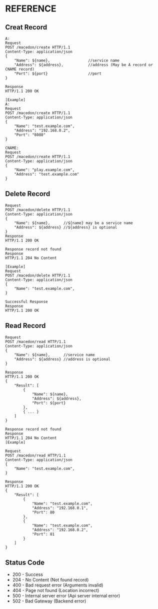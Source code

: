 REFERENCE
======

Creat Record
-----------

```
A:
Request
POST /macedon/create HTTP/1.1
Content-Type: application/json
{
	"Name": ${name},                 //service name
	"Address": ${address},           //address (May be A record or CNAME record)
	"Port": ${port}                  //port
}

Response
HTTP/1.1 200 OK

[Example]
A:
Request
POST /macedon/create HTTP/1.1
Content-Type: application/json
{
	"Name": "test.example.com",
	"Address": "192.168.0.2",
	"Port": "8080"
}

CNAME:
Request
POST /macedon/create HTTP/1.1
Content-Type: application/json
{
	"Name": "play.example.com",
	"Address": "test.example.com"
}
```

Delete Record
------------
```
Request
POST /macedon/delete HTTP/1.1
Content-Type: application/json
{    
	"Name": ${name},      //${name} may be a service name
	"Address": ${address} //${address} is optional
}
Response
HTTP/1.1 200 OK

Response record not found
Response
HTTP/1.1 204 No Content

[Example]
Request
POST /macedon/delete HTTP/1.1
Content-Type: application/json
{
	"Name": "test.example.com",
}

Successful Response
Response
HTTP/1.1 200 OK
```

Read Record
-----------
```
Request
POST /macedon/read HTTP/1.1
Content-Type: application/json
{
	"Name": ${name},      //service name
	"Address": ${address} //address is optional
}

Response
HTTP/1.1 200 OK
{
	"Result": [
		{
			"Name": ${name},
			"Address": ${address},
			"Port": ${port}
		},
		{ ... }
	]
}

Response record not found
Response
HTTP/1.1 204 No Content 
[Example]

Request
POST /macedon/read HTTP/1.1
Content-Type: application/json
{
	"Name": "test.example.com",
}

Response
HTTP/1.1 200 OK
{
	"Result": [
		{
			"Name": "test.example.com",
			"Address": "192.168.0.1",
			"Port": 80
		},
		{
			"Name": "test.example.com",
			"Address": "192.168.0.2",
			"Port": 81
		}
	]
}
```

Status Code 
-----------

* 200 - Success
* 204 - No Content (Not found record)
* 400 - Bad request error (Arguments invalid)
* 404 - Page not found (Location incorrect)
* 500 - Internal server error (Api server internal error)
* 502 - Bad Gateway (Backend error)
